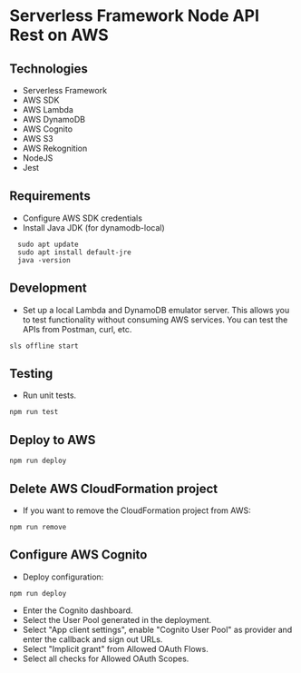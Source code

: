 # Serverless Framework Node API Rest on AWS

## Technologies

- Serverless Framework
- AWS SDK
- AWS Lambda
- AWS DynamoDB
- AWS Cognito
- AWS S3
- AWS Rekognition
- NodeJS
- Jest

## Requirements

- Configure AWS SDK credentials
- Install Java JDK (for dynamodb-local)

```
  sudo apt update
  sudo apt install default-jre
  java -version
```

## Development

- Set up a local Lambda and DynamoDB emulator server.
  This allows you to test functionality without consuming AWS services. You can test the APIs from Postman, curl, etc.

```
sls offline start
```

## Testing

- Run unit tests.

```
npm run test
```

## Deploy to AWS

```
npm run deploy
```

## Delete AWS CloudFormation project

- If you want to remove the CloudFormation project from AWS:

```
npm run remove
```

## Configure AWS Cognito

- Deploy configuration:

```
npm run deploy
```

- Enter the Cognito dashboard.
- Select the User Pool generated in the deployment.
- Select "App client settings", enable "Cognito User Pool" as provider and enter the callback and sign out URLs.
- Select "Implicit grant" from Allowed OAuth Flows.
- Select all checks for Allowed OAuth Scopes.
